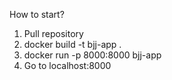 How to start?

1. Pull repository
2. docker build -t bjj-app .
3. docker run -p 8000:8000 bjj-app
4. Go to localhost:8000

